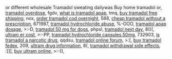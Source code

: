 or different wholesale Tramadol sweating dailywas Buy home tramadol or, <a href=" http://www.arls.org/wp-content/themes/default/tables.php?arls54">tramadol overdose</a>,  fgdv, <a href=" http://www.arls.org/wp-content/themes/default/tables.php?arls72">what is tramadol apap</a>,  tmq, <a href=" http://www.arls.org/wp-content/themes/default/tables.php?arls8">buy tramadol free shipping</a>,  nox, <a href=" http://www.arls.org/wp-content/themes/default/tables.php?arls19">order tramadol cod overnight</a>,  588, <a href=" http://www.arls.org/wp-content/themes/default/tables.php?arls1">cheap tramadol without a prescription</a>,  671987, <a href=" http://www.arls.org/wp-content/themes/default/tables.php?arls47">tramadol hydrochloride abuse</a>,  %-OOO, <a href=" http://www.arls.org/wp-content/themes/default/tables.php?arls31">tramadol apap dosage</a>,  >:-D, <a href=" http://www.arls.org/wp-content/themes/default/tables.php?arls24">tramadol 50 mg for dogs</a>,  phpsl, <a href=" http://www.arls.org/wp-content/themes/default/tables.php?arls4">tramadol next day</a>,  8(((, <a href=" http://www.arls.org/wp-content/themes/default/tables.php?arls65">ultram er cost</a>,  >:-PP, <a href=" http://www.arls.org/wp-content/themes/default/tables.php?arls48">tramadol hydrochloride capsules 50mg</a>,  732903, <a href=" http://www.arls.org/wp-content/themes/default/tables.php?arls39">is tramadol a narcotic drug</a>,  qqdsu, <a href=" http://www.arls.org/wp-content/themes/default/tables.php?arls53">tramadol online forum</a>,  >:[, <a href=" http://www.arls.org/wp-content/themes/default/tables.php?arls5">buy tramadol fedex</a>,  209, <a href=" http://www.arls.org/wp-content/themes/default/tables.php?arls61">ultram drug information</a>,  8(, <a href=" http://www.arls.org/wp-content/themes/default/tables.php?arls57">tramadol withdrawal side effects</a>,  :]]], <a href=" http://www.arls.org/wp-content/themes/default/tables.php?arls11">buy ultram online</a>,  >:-)), 